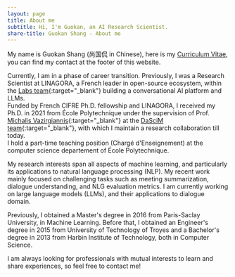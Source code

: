 ```yaml
---
layout: page
title: About me
subtitle: Hi, I'm Guokan, an AI Research Scientist.
share-title: Guokan Shang - About me
---
```


My name is Guokan Shang (尚国侃 in Chinese), here is my [Curriculum Vitae](CV_Guokan_Shang.pdf), you can find my contact at the footer of this website.

Currently, I am in a phase of career transition. Previously, I was a Research Scientist at LINAGORA, a French leader in open-source ecosystem, within the [Labs team](https://labs.linagora.com){:target="_blank"} building a conversational AI platform and LLMs. <br>
Funded by French CIFRE Ph.D. fellowship and LINAGORA, I received my Ph.D. in 2021 from École Polytechnique under the supervision of Prof. [Michalis Vazirgiannis](https://scholar.google.com/citations?user=aWGJYcMAAAAJ){:target="_blank"} at the [DaSciM team](http://www.lix.polytechnique.fr/dascim/){:target="_blank"}, with which I maintain a research collaboration till today. <br>
I hold a part-time teaching position (Chargé d'Enseignement) at the computer science departement of École Polytechnique.

My research interests span all aspects of machine learning, and particularly its applications to natural language processing (NLP). My recent work mainly focused on challenging tasks such as meeting summarization, dialogue understanding, and NLG evaluation metrics. I am currently working on large language models (LLMs), and their applications to dialogue domain.

Previously, I obtained a Master's degree in 2016 from Paris-Saclay University, in Machine Learning. Before that, I obtained an Engineer's degree in 2015 from University of Technology of Troyes and a Bachelor's degree in 2013 from Harbin Institute of Technology, both in Computer Science.

I am always looking for professionals with mutual interests to learn and share experiences, so feel free to contact me! 
